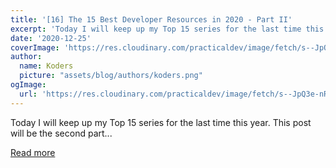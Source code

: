 ```yaml
---
title: '[16] The 15 Best Developer Resources in 2020 - Part II'
excerpt: 'Today I will keep up my Top 15 series for the last time this year. This post will be the second part...'
date: '2020-12-25'
coverImage: 'https://res.cloudinary.com/practicaldev/image/fetch/s--JpQ3e-nR--/c_imagga_scale,f_auto,fl_progressive,h_420,q_auto,w_1000/https://dev-to-uploads.s3.amazonaws.com/i/o7fwdci3v2rtyjp0uuws.png'
author:
  name: Koders
  picture: "assets/blog/authors/koders.png"
ogImage:
  url: 'https://res.cloudinary.com/practicaldev/image/fetch/s--JpQ3e-nR--/c_imagga_scale,f_auto,fl_progressive,h_420,q_auto,w_1000/https://dev-to-uploads.s3.amazonaws.com/i/o7fwdci3v2rtyjp0uuws.png'
---
```


Today I will keep up my Top 15 series for the last time this year. This post will be the second part...

[Read more](https://dev.to/villivald/16-the-15-best-developer-resources-in-2020-part-ii-2igo)
